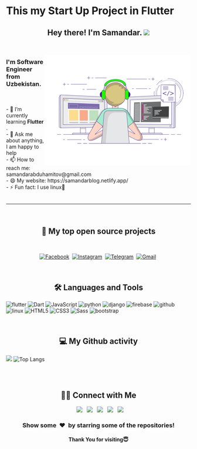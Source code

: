 # This my Start Up Project in Flutter

<p>
  <h2 align="center"> Hey there! I'm Samandar. <img src="https://github.com/souvikguria98/souvikguria98/blob/master/Hi.gif" width="25"></h2>
</p>
<br>
<p>
  <img align="right" alt="GIF" src="https://raw.githubusercontent.com/devSouvik/devSouvik/master/gif3.gif" width="400" height="300"/>
</p>

<h3> I'm Software Engineer from Uzbekistan. </h3>
<br>
<br>
- 🔋  I’m currently learning <b>Flutter</b> .<br>
- 💬 Ask me about anything, I am happy to help<br>
- 📫 How to reach me: samandarabduhamitov@gmail.com<br>
- 😄 My website: https://samandarblog.netlify.app/<br>
- ⚡️ Fun fact: I use linux🐧
<br>
<br>
<hr>
<br>
<b> <h2 align="center"> 📘 My top open source projects </h2> </b>
<br>
<p align="center">
<a href="https://github.com/asadbekdev/ImkonEdu.uz"><img src="https://img.shields.io/badge/EDUCATION SITE-%231877F2.svg?&style=for-the-badge&logo=website&logoColor=white" alt="Facebook" /></a>&nbsp;
<a href="https://github.com/asadbekdev/InstagramBot"><img src="https://img.shields.io/badge/INSTAGRAMBOT-%23E4405F.svg?&style=for-the-badge&logo=InstagramBot&logoColor=white" alt="Instagram" /></a>&nbsp;
<a href="https://t.me/adevpro"><img src="https://img.shields.io/badge/TELEGRAMBOT-0088cc.svg?&style=for-the-badge&logo=telegrambot&logoColor=white" alt="Telegram" /></a>&nbsp;
<a href="https://github.com/asadbekdev?tab=repositories"><img src="https://img.shields.io/badge/SEE MORE-%23c34836.svg?&style=for-the-badge&logo=seemore&logoColor=white" alt="Gmail"/></a>&nbsp;
<!--<a href="https://kkvanonymous.github.io/"><img alt="Website" src="https://img.shields.io/website?style=for-the-badge&up_message=portfolio&url=https%3A%2F%2Fkkvanonymous.github.io%2F"></a>-->
</p>
<br>
<b> <h2 align="center"> 🛠️ Languages and Tools </h2> </b>
<p align="center">  

  ![flutter](https://img.shields.io/badge/-flutter-grey?style=for-the-badge&logo=dlutter&logoColor=white&labelColor=0075BA)
  ![Dart](https://img.shields.io/badge/-dart-grey?style=for-the-badge&logo=dart&logoColor=white&labelColor=0075BA)
  ![JavaScript](https://img.shields.io/badge/-JavaScript-grey?style=for-the-badge&logo=javascript&logoColor=white&labelColor=F0DB4F)
  ![python](https://img.shields.io/badge/-python-grey?style=for-the-badge&logo=python&logoColor=white&labelColor=306998)
  ![django](https://img.shields.io/badge/-django-grey?style=for-the-badge&logo=django&logoColor=white&labelColor=092e20)
  ![firebase](https://img.shields.io/badge/-firebase-grey?style=for-the-badge&logo=firebase&logoColor=white&labelColor=FFA611)
  ![github](https://img.shields.io/badge/-github-grey?style=for-the-badge&logo=github&logoColor=white&labelColor=211F1F)
  <br>
  ![linux](https://img.shields.io/badge/linux-grey?style=for-the-badge&logo=linux&logoColor=white&labelColor=072c61)
  ![HTML5](https://img.shields.io/badge/html%205-grey?style=for-the-badge&logo=html5&logoColor=white&labelColor=f06529)
  ![CSS3](https://img.shields.io/badge/css%203-grey?style=for-the-badge&logo=css3&logoColor=white&labelColor=264de4)
  ![Sass](https://img.shields.io/badge/sass-grey?style=for-the-badge&logo=sass&logoColor=white&labelColor=CD6799)
  ![bootstrap](https://img.shields.io/badge/-bootstrap-grey?style=for-the-badge&logo=bootstrap&logoColor=white&labelColor=8E2DE2)

</p>
<br>
<b> <h2 align="center">💻 My Github activity </h2></b>
<p>
  
<img src="https://github-readme-stats.vercel.app/api?username=jasurovich&show_icons=true&theme=radical&title_color=8E2DE2&text_color=fff&icon_color=8E2DE2" width="500px">      ![Top Langs](https://github-readme-stats.vercel.app/api/top-langs/?username=jasurovich&theme=radical&title_color=8E2DE2&text_color=fff)
</p>
<br>
<br>


<b><h2 align="center"> 🤝🏻 Connect with Me </h2></b>

<p align="center">
&nbsp; <a href="https://twitter.com/asadbekdev" target="_blank" rel="noopener noreferrer"><img src="https://img.icons8.com/plasticine/100/000000/twitter.png" width="50" /></a>  
&nbsp; <a href="https://instagram.com/asadbeknoyibjonov" target="_blank" rel="noopener noreferrer"><img src="https://img.icons8.com/plasticine/100/000000/instagram-new.png" width="50" /></a>  
&nbsp; <a href="https://www.linkedin.com/in/asadbek-noyibjonov-6b3b2b1b6/" target="_blank" rel="noopener noreferrer"><img src="https://img.icons8.com/plasticine/100/000000/linkedin.png" width="50" /></a>
&nbsp; <a href="mailto:yaxshidasturchi@gmail.com" target="_blank" rel="noopener noreferrer"><img src="https://img.icons8.com/plasticine/100/000000/gmail.png"  width="50" /></a>
&nbsp; <a href="https://t.me/adevpro" target="_blank" rel="noopener noreferrer"><img src="https://img.icons8.com/nolan/64/telegram-app.png" width="40"/></a>
  
</p>

<div align="center">
<h3 align="center">Show some &nbsp;❤️&nbsp; by starring some of the repositories!</h3>

#### Thank You for visiting😇


